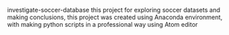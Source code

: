  investigate-soccer-database
this project for exploring soccer datasets and making conclusions, this project was created using Anaconda environment, 
with making python scripts in a professional way using Atom editor
